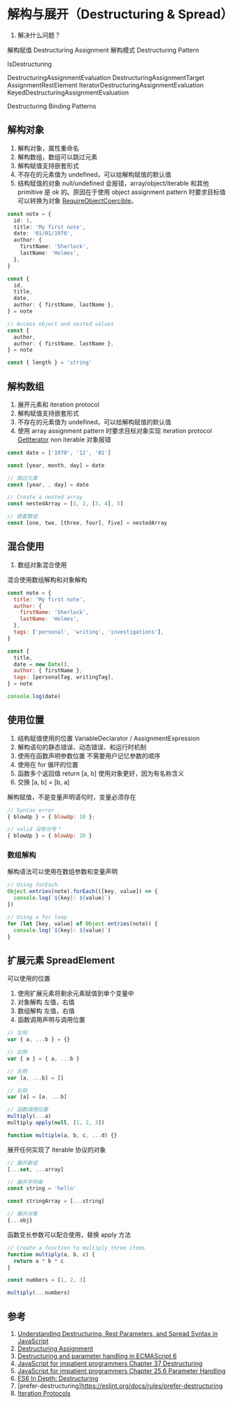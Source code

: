 # 解构与展开（Destructuring & Spread）

1. 解决什么问题？

解构赋值 Destructuring Assignment
解构模式 Destructuring Pattern

IsDestructuring

DestructuringAssignmentEvaluation
DestructuringAssignmentTarget
AssignmentRestElement
IteratorDestructuringAssignmentEvaluation
KeyedDestructuringAssignmentEvaluation

Destructuring Binding Patterns

## 解构对象

1. 解构对象，属性重命名
1. 解构数组，数组可以跳过元素
1. 解构赋值支持嵌套形式
1. 不存在的元素值为 undefined，可以给解构赋值的默认值
1. 结构赋值的对象 null/undefined 会报错，array/object/iterable 和其他 primitive 是 ok 的。原因在于使用 object assignment pattern 时要求目标值可以转换为对象 [RequireObjectCoercible](https://262.ecma-international.org/6.0/#sec-requireobjectcoercible)。

```ts
const note = {
  id: 1,
  title: 'My first note',
  date: '01/01/1970',
  author: {
    firstName: 'Sherlock',
    lastName: 'Holmes',
  },
}

const {
  id,
  title,
  date,
  author: { firstName, lastName },
} = note

// Access object and nested values
const {
  author,
  author: { firstName, lastName },
} = note

const { length } = 'string'
```

## 解构数组

1. 展开元素和 iteration protocol
1. 解构赋值支持嵌套形式
1. 不存在的元素值为 undefined，可以给解构赋值的默认值
1. 使用 array assignment pattern 时要求目标对象实现 iteration protocol [GetIterator](https://262.ecma-international.org/6.0/#sec-getiterator) non iterable 对象报错

```js
const date = ['1970', '12', '01']

const [year, month, day] = date

// 跳过元素
const [year, , day] = date

// Create a nested array
const nestedArray = [1, 2, [3, 4], 5]

// 嵌套数组
const [one, two, [three, four], five] = nestedArray
```

## 混合使用

1. 数组对象混合使用

混合使用数组解构和对象解构

```js
const note = {
  title: 'My first note',
  author: {
    firstName: 'Sherlock',
    lastName: 'Holmes',
  },
  tags: ['personal', 'writing', 'investigations'],
}

const {
  title,
  date = new Date(),
  author: { firstName },
  tags: [personalTag, writingTag],
} = note

console.log(date)
```

## 使用位置

1. 结构赋值使用的位置 VariableDeclarator / AssignmentExpression
1. 解构语句的静态错误、动态错误、和运行时机制
1. 使用在函数声明参数位置 不需要用户记忆参数的顺序
1. 使用在 for 循环的位置
1. 函数多个返回值 return [a, b] 使用对象更好，因为有名称含义
1. 交换 [a, b] = [b, a]

解构赋值，不是变量声明语句时，变量必须存在

```js
// Syntax error
{ blowUp } = { blowUp: 10 };

// valid 没有分号？
{ blowUp } = { blowUp: 10 }
```

### 数组解构

解构语法可以使用在数组参数和变量声明

```js
// Using forEach
Object.entries(note).forEach(([key, value]) => {
  console.log(`${key}: ${value}`)
})

// Using a for loop
for (let [key, value] of Object.entries(note)) {
  console.log(`${key}: ${value}`)
}
```

## 扩展元素 SpreadElement

可以使用的位置

1. 使用扩展元素将剩余元素赋值到单个变量中
1. 对象解构 左值，右值
1. 数组解构 左值，右值
1. 函数调用声明与调用位置

```js
// 左侧
var { a, ...b } = {}

// 右侧
var { a } = { a, ...b }

// 左侧
var [a, ...b] = []

// 右侧
var [a] = [a, ...b]

// 函数调用位置
multiply(...a)
multiply.apply(null, [1, 2, 3])

function multiple(a, b, c, ...d) {}
```

展开任何实现了 iterable 协议的对象

```js
// 展开数组
[...set, ...array]

// 展开字符串
const string = 'hello'

const stringArray = [...string]

// 展开对象
{...obj}
```

函数变长参数可以配合使用，替换 apply 方法

```js
// Create a function to multiply three items
function multiply(a, b, c) {
  return a * b * c
}

const numbers = [1, 2, 3]

multiply(...numbers)
```

## 参考

1. [Understanding Destructuring, Rest Parameters, and Spread Syntax in JavaScript](https://www.digitalocean.com/community/tutorials/understanding-destructuring-rest-parameters-and-spread-syntax-in-javascript)
1. [Destructuring Assignment](https://developer.mozilla.org/en-US/docs/Web/JavaScript/Reference/Operators/Destructuring_assignment)
1. [Destructuring and parameter handling in ECMAScript 6](https://2ality.com/2015/01/es6-destructuring.html)
1. [JavaScript for impatient programmers Chapter 37 Destructuring](https://exploringjs.com/impatient-js/ch_destructuring.html)
1. [JavaScript for impatient programmers Chapter 25.6 Parameter Handling](https://exploringjs.com/impatient-js/ch_callables.html#parameter-handling)
1. [ES6 In Depth: Destructuring](https://hacks.mozilla.org/2015/05/es6-in-depth-destructuring/)
1. [prefer-destructuring]https://eslint.org/docs/rules/prefer-destructuring
1. [Iteration Protocols](https://developer.mozilla.org/en-US/docs/Web/JavaScript/Reference/Iteration_protocols#iterable_examples)
